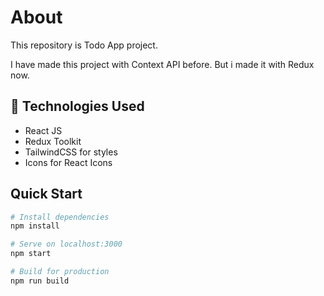 <h1>About</h1>
<p>This repository is Todo App project.</p>
<p>I have made this project with Context API before. But i made it with Redux now.<p>

## 🧰 Technologies Used

- React JS
- Redux Toolkit
- TailwindCSS for styles
- Icons for React Icons

## Quick Start

```bash
# Install dependencies
npm install

# Serve on localhost:3000
npm start

# Build for production
npm run build
```
